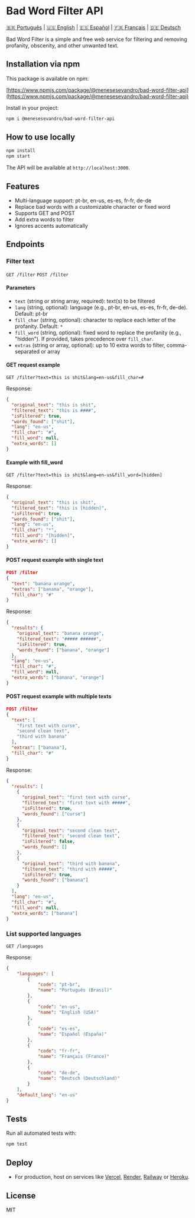 # Bad Word Filter API

[🇧🇷 Português](README.md) | [🇺🇸 English](README.en.md) | [🇪🇸 Español](README.es.md) | [🇫🇷 Français](README.fr.md) | [🇩🇪 Deutsch](README.de.md)

Bad Word Filter is a simple and free web service for filtering and removing profanity, obscenity, and other unwanted text.

## Installation via npm

This package is available on npm:

[https://www.npmjs.com/package/@menesesevandro/bad-word-filter-api](https://www.npmjs.com/package/@menesesevandro/bad-word-filter-api)

Install in your project:
```bash
npm i @menesesevandro/bad-word-filter-api
```

## How to use locally

```bash
npm install
npm start
```
The API will be available at `http://localhost:3000`.

## Features
- Multi-language support: pt-br, en-us, es-es, fr-fr, de-de
- Replace bad words with a customizable character or fixed word
- Supports GET and POST
- Add extra words to filter
- Ignores accents automatically

## Endpoints

### Filter text
`GET /filter`
`POST /filter`

#### Parameters
- `text` (string or string array, required): text(s) to be filtered
- `lang` (string, optional): language (e.g., pt-br, en-us, es-es, fr-fr, de-de). Default: pt-br
- `fill_char` (string, optional): character to replace each letter of the profanity. Default: `*`
- `fill_word` (string, optional): fixed word to replace the profanity (e.g., "hidden"). If provided, takes precedence over `fill_char`.
- `extras` (string or array, optional): up to 10 extra words to filter, comma-separated or array

#### GET request example
```
GET /filter?text=this is shit&lang=en-us&fill_char=#
```
Response:
```json
{
  "original_text": "this is shit",
  "filtered_text": "this is ####",
  "isFiltered": true,
  "words_found": ["shit"],
  "lang": "en-us",
  "fill_char": "#",
  "fill_word": null,
  "extra_words": []
}
```

#### Example with fill_word
```
GET /filter?text=this is shit&lang=en-us&fill_word=[hidden]
```
Response:
```json
{
  "original_text": "this is shit",
  "filtered_text": "this is [hidden]",
  "isFiltered": true,
  "words_found": ["shit"],
  "lang": "en-us",
  "fill_char": "*",
  "fill_word": "[hidden]",
  "extra_words": []
}
```

#### POST request example with single text
```json
POST /filter
{
  "text": "banana orange",
  "extras": ["banana", "orange"],
  "fill_char": "#"
}
```
Response:
```json
{
  "results": {
    "original_text": "banana orange",
    "filtered_text": "##### ######",
    "isFiltered": true,
    "words_found": ["banana", "orange"]
  },
  "lang": "en-us",
  "fill_char": "#",
  "fill_word": null,
  "extra_words": ["banana", "orange"]
}
```

#### POST request example with multiple texts
```json
POST /filter
{
  "text": [
    "first text with curse",
    "second clean text",
    "third with banana"
  ],
  "extras": ["banana"],
  "fill_char": "#"
}
```
Response:
```json
{
  "results": [
    {
      "original_text": "first text with curse",
      "filtered_text": "first text with #####",
      "isFiltered": true,
      "words_found": ["curse"]
    },
    {
      "original_text": "second clean text",
      "filtered_text": "second clean text",
      "isFiltered": false,
      "words_found": []
    },
    {
      "original_text": "third with banana",
      "filtered_text": "third with #####",
      "isFiltered": true,
      "words_found": ["banana"]
    }
  ],
  "lang": "en-us",
  "fill_char": "#",
  "fill_word": null,
  "extra_words": ["banana"]
}
```

### List supported languages
`GET /languages`

Response:
```json
{
    "languages": [
        {
            "code": "pt-br",
            "name": "Português (Brasil)"
        },
        {
            "code": "en-us",
            "name": "English (USA)"
        },
        {
            "code": "es-es",
            "name": "Español (España)"
        },
        {
            "code": "fr-fr",
            "name": "Français (France)"
        },
        {
            "code": "de-de",
            "name": "Deutsch (Deutschland)"
        }
    ],
    "default_lang": "en-us"
}
```

## Tests
Run all automated tests with:
```bash
npm test
```

## Deploy
- For production, host on services like [Vercel](https://vercel.com/), [Render](https://render.com/), [Railway](https://railway.app/) or [Heroku](https://heroku.com/).

## License
MIT
